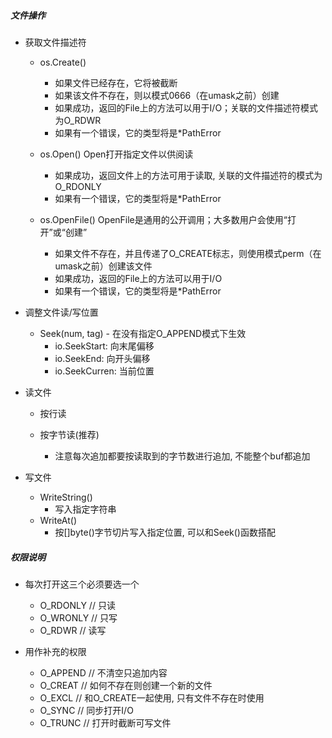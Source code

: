 ##### 文件操作
+ 获取文件描述符
    + os.Create() 
        + 如果文件已经存在，它将被截断
        + 如果该文件不存在，则以模式0666（在umask之前）创建
        + 如果成功，返回的File上的方法可以用于I/O；关联的文件描述符模式为O_RDWR
        + 如果有一个错误，它的类型将是*PathError

    + os.Open() Open打开指定文件以供阅读
        + 如果成功，返回文件上的方法可用于读取, 关联的文件描述符的模式为O_RDONLY
        + 如果有一个错误，它的类型将是*PathError

    + os.OpenFile() OpenFile是通用的公开调用；大多数用户会使用“打开”或“创建”
        + 如果文件不存在，并且传递了O_CREATE标志，则使用模式perm（在umask之前）创建该文件
        + 如果成功，返回的File上的方法可以用于I/O
        + 如果有一个错误，它的类型将是*PathError

+ 调整文件读/写位置
    + Seek(num, tag) - 在没有指定O_APPEND模式下生效
        + io.SeekStart: 向末尾偏移
        + io.SeekEnd: 向开头偏移
        + io.SeekCurren: 当前位置

+ 读文件
    + 按行读

    + 按字节读(推荐)
        + 注意每次追加都要按读取到的字节数进行追加, 不能整个buf都追加
    
+ 写文件
    + WriteString()
        + 写入指定字符串
    + WriteAt()
        + 按[]byte()字节切片写入指定位置, 可以和Seek()函数搭配


##### 权限说明
+ 每次打开这三个必须要选一个
    + O_RDONLY // 只读
	+ O_WRONLY // 只写
	+ O_RDWR   // 读写

+ 用作补充的权限
	+ O_APPEND // 不清空只追加内容
	+ O_CREAT  // 如何不存在则创建一个新的文件
	+ O_EXCL   // 和O_CREATE一起使用, 只有文件不存在时使用
	+ O_SYNC   // 同步打开I/O
	+ O_TRUNC  // 打开时截断可写文件